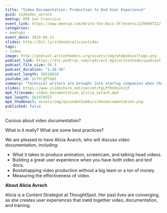 ```yaml
---
title: "Video Documentation: Production to End User Experience"
guid: videodoc_avrach
meetup: WTD San Francisco
event_link: https://www.meetup.com/Write-the-Docs-SF/events/229946722/
categories:
- meetups
event_date: 2016-04-21
slides: http://bit.ly/videodocaliciaslides
tags:
- video
image: http://podcast.writethedocs.org/assets/img/wtdpodcastlogo.png
podcast_link: https://dts.podtrac.com/redirect.mp3/writethedocspodcast.org/aliciaavrachaudio.mp3
podcast_file_size: 56.5
podcast_duration: "1:16:39"
podcast_length: 56518010
youtube_id: pl7VrgPlHpE
summary: "Technical writers are brought into startup companies when the company's product starts getting traction and someone recognizes that the documentation requires professional attention. But startup companies aren't like established companies, and the environments can pose unique challenges for technical writers."
slides: https://www.slideshare.net/secret/FgLPf6VdoJnJjF
mp4_filename: video_documentation_alicia_avrach.mp4
mp4_length: 562479557
mp4_thumbnail: assets/img/episodethumbs/videodocumentation.png
published: false
---
```


Curious about video documentation?

What is it really? What are some best practices?

We are pleased to have Alicia Avarch, who will discuss video documentation, including:

* What it takes to produce animation, screencam, and talking head videos.
* Building a great user experience when you have both video and text docs.
* Bootstrapping video production without a big team or a ton of money.
* Measuring the effectiveness of video.

**About Alicia Avrach**

Alicia is a Content Strategist at ThoughtSpot. Her past lives are converging, as she creates user experiences that meld together video, documentation, and training.
